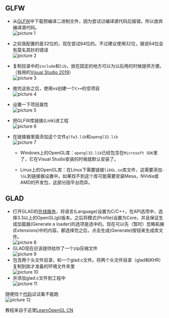 GLFW
---

- 从[GLFW](https://www.glfw.org/download.html)中下载预编译二进制文件，因为尝试过编译源代码后报错，所以放弃编译源代码。  
![picture 1](https://github.com/YiShiChangAnLuan/images/blob/master/OpenGL%20GLFW%26%26GLAD%20Win10%E7%8E%AF%E5%A2%83%E9%85%8D%E7%BD%AE/1.png)  

- 之前我配置的是32位的，现在尝试64位的。不过建议使用32位，据说64位会有莫名其妙的错误  
![picture 2](https://github.com/YiShiChangAnLuan/images/blob/master/OpenGL%20GLFW%26%26GLAD%20Win10%E7%8E%AF%E5%A2%83%E9%85%8D%E7%BD%AE/2.png)  

- 复制目录中的`include`和`lib`，放在固定的地方可以为以后用的时候提供方便。（我用的[Visual Studio 2019](https://visualstudio.microsoft.com/vs2019-launch/)）  
![picture 3](https://github.com/YiShiChangAnLuan/images/blob/master/OpenGL%20GLFW%26%26GLAD%20Win10%E7%8E%AF%E5%A2%83%E9%85%8D%E7%BD%AE/3.png)  

- 做完这些之后，使用vs创建一个`C++`的空项目  
![picture 4](https://github.com/YiShiChangAnLuan/images/blob/master/OpenGL%20GLFW%26%26GLAD%20Win10%E7%8E%AF%E5%A2%83%E9%85%8D%E7%BD%AE/4.png)  

- 设置一下项目属性  
![picture 5](https://github.com/YiShiChangAnLuan/images/blob/master/OpenGL%20GLFW%26%26GLAD%20Win10%E7%8E%AF%E5%A2%83%E9%85%8D%E7%BD%AE/5.png)  

- 把GLFW库链接(Link)进工程  
![picture 6](https://github.com/YiShiChangAnLuan/images/blob/master/OpenGL%20GLFW%26%26GLAD%20Win10%E7%8E%AF%E5%A2%83%E9%85%8D%E7%BD%AE/6.png) 

- 在链接器里面添加这个文件`glfw3.lib`和`opengl32.lib`  
![picture 7](https://github.com/YiShiChangAnLuan/images/blob/master/OpenGL%20GLFW%26%26GLAD%20Win10%E7%8E%AF%E5%A2%83%E9%85%8D%E7%BD%AE/7.png) 
    - Windows上的OpenGL库：`opengl32.lib`已经包含在`Microsoft SDK`里了，它在Visual Studio安装的时候就默认安装了。

    - Linux上的OpenGL库：在Linux下需要链接`libGL.so`库文件，这需要添加`-lGL`到链接器设置中。如果找不到这个库可能需要安装Mesa，NVidia或AMD的开发包，这部分因平台而异。  

GLAD
---
- 打开GLAD的[在线服务](https://glad.dav1d.de/)，将语言(Language)设置为C/C++，在API选项中，选择3.3以上的OpenGL(gl)版本。之后将模式(Profile)设置为Core，并且保证生成加载器(Generate a loader)的选项是选中的。现在可以先（暂时）忽略拓展(Extensions)中的内容。都选择完之后，点击生成(Generate)按钮来生成库文件。  
![picture 8](https://github.com/YiShiChangAnLuan/images/blob/master/OpenGL%20GLFW%26%26GLAD%20Win10%E7%8E%AF%E5%A2%83%E9%85%8D%E7%BD%AE/8.png)
- GLAD现在应该提供给你了一个zip压缩文件  
![picture 9](https://github.com/YiShiChangAnLuan/images/blob/master/OpenGL%20GLFW%26%26GLAD%20Win10%E7%8E%AF%E5%A2%83%E9%85%8D%E7%BD%AE/9.png)  
- 包含两个头文件目录，和一个glad.c文件。将两个头文件目录（glad和KHR）复制到刚才准备的环境文件夹里  
![picture 10](https://github.com/YiShiChangAnLuan/images/blob/master/OpenGL%20GLFW%26%26GLAD%20Win10%E7%8E%AF%E5%A2%83%E9%85%8D%E7%BD%AE/10.png)  
- 并添加glad.c文件到工程中  
![picture 11](https://github.com/YiShiChangAnLuan/images/blob/master/OpenGL%20GLFW%26%26GLAD%20Win10%E7%8E%AF%E5%A2%83%E9%85%8D%E7%BD%AE/11.png) 

随便找个[代码]()试试看不能跑  
![picture 12](https://github.com/YiShiChangAnLuan/images/blob/master/OpenGL%20GLFW%26%26GLAD%20Win10%E7%8E%AF%E5%A2%83%E9%85%8D%E7%BD%AE/1.png)




教程来自于这里[LearnOpenGL CN](https://learnopengl-cn.github.io/)